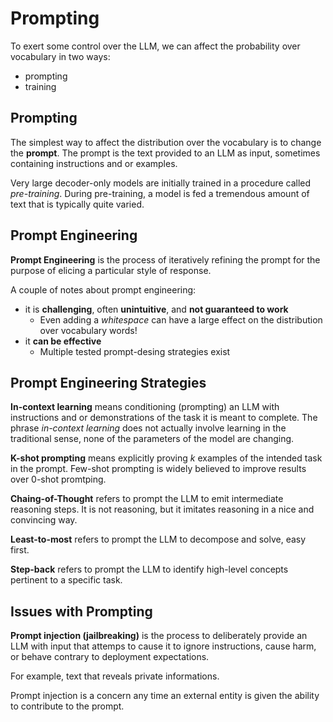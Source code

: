 # Prompting

To exert some control over the LLM, we can affect the probability over vocabulary in two ways:
- prompting
- training

## Prompting

The simplest way to affect the distribution over the vocabulary is to change the **prompt**. The prompt is the text provided to an LLM as input, sometimes containing instructions and or examples.

Very large decoder-only models are initially trained in a procedure called *pre-training*. During pre-training, a model is fed a tremendous amount of text that is typically quite varied.

## Prompt Engineering 

**Prompt Engineering** is the process of iteratively refining the prompt for the purpose of elicing a particular style of response.

A couple of notes about prompt engineering:
- it is **challenging**, often **unintuitive**, and **not guaranteed to work**
    - Even adding a *whitespace* can have a large effect on the distribution over vocabulary words!
- it **can be effective**
    - Multiple tested prompt-desing strategies exist

## Prompt Engineering Strategies

**In-context learning** means conditioning (prompting) an LLM with instructions and or demonstrations of the task it is meant to complete. The phrase *in-context learning* does not actually involve learning in the traditional sense, none of the parameters of the model are changing.

**K-shot prompting** means explicitly proving *k* examples of the intended task in the prompt. Few-shot prompting is widely believed to improve results over 0-shot promtping.

**Chaing-of-Thought** refers to prompt the LLM to emit intermediate reasoning steps. It is not reasoning, but it imitates reasoning in a nice and convincing way.

**Least-to-most** refers to prompt the LLM to decompose and solve, easy first.

**Step-back** refers to prompt the LLM to identify high-level concepts pertinent to a specific task.

## Issues with Prompting

**Prompt injection (jailbreaking)** is the process to deliberately provide an LLM with input that attemps to cause it to ignore instructions, cause harm, or behave contrary to deployment expectations. 

For example, text that reveals private informations.

Prompt injection is a concern any time an external entity is given the ability to contribute to the prompt.
